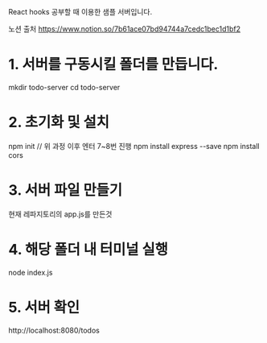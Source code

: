 React hooks 공부할 때 이용한 샘플 서버입니다.

노션 출처
https://www.notion.so/7b61ace07bd94744a7cedc1bec1d1bf2

# 1. 서버를 구동시킬 폴더를 만듭니다.
mkdir todo-server
cd todo-server

# 2. 초기화 및 설치
npm init
// 위 과정 이후 엔터 7~8번 진행
npm install express --save
npm install cors

# 3. 서버 파일 만들기
현재 레파지토리의 app.js를 만든것

# 4. 해당 폴더 내 터미널 실행
node index.js

# 5. 서버 확인
http://localhost:8080/todos